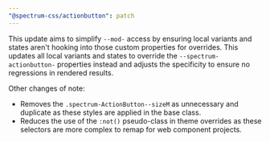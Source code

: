 ```yaml
---
"@spectrum-css/actionbutton": patch
---
```


This update aims to simplify `--mod-` access by ensuring local variants and states aren't hooking into those custom properties for overrides. This updates all local variants and states to override the `--spectrum-actionbutton-` properties instead and adjusts the specificity to ensure no regressions in rendered results.

Other changes of note:

- Removes the `.spectrum-ActionButton--sizeM` as unnecessary and duplicate as these styles are applied in the base class.
- Reduces the use of the `:not()` pseudo-class in theme overrides as these selectors are more complex to remap for web component projects.

